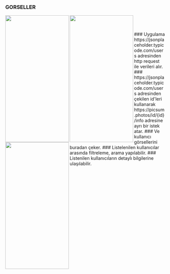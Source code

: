 ### GORSELLER

<img src="https://user-images.githubusercontent.com/63808749/182040230-4c0f4d12-ae44-48ac-b3e5-41217f58c33f.png" align="left" width="200" height="400" >
<img src="https://user-images.githubusercontent.com/63808749/182040233-58fbc1c1-1b78-41fd-8b39-543bed1357b0.png" align="left" width="200" height="400" >
<img src="https://user-images.githubusercontent.com/63808749/182040242-b6bee7a7-2cbd-4937-9a92-bb2591fa9058.png" align="left" width="200" height="400">

<br>
<br>
<br>
### Uygulama https://jsonplaceholder.typicode.com/users adresinden http request ile verileri alır.
### https://jsonplaceholder.typicode.com/users adresinden çekilen id'leri kullanarak https://picsum.photos/id/{id}/info adresine ayrı bir istek atar.
### Ve kullanıcı görsellerini buradan çeker.
### Listelenilen kullanıcılar arasında filtreleme, arama yapılabilir.
### Listenilen kullanıcıların detaylı bilgilerine ulaşılabilir.

